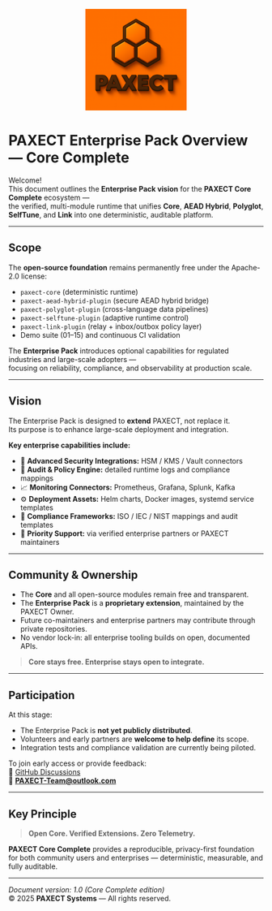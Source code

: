 <p align="center">
  <img src="ChatGPT%20Image%202%20okt%202025,%2022_33_51.png" alt="PAXECT logo" width="200"/>
</p>

# PAXECT Enterprise Pack Overview — Core Complete

Welcome!  
This document outlines the **Enterprise Pack vision** for the **PAXECT Core Complete** ecosystem —  
the verified, multi-module runtime that unifies **Core**, **AEAD Hybrid**, **Polyglot**, **SelfTune**, and **Link** into one deterministic, auditable platform.

---

## Scope

The **open-source foundation** remains permanently free under the Apache-2.0 license:

- `paxect-core` (deterministic runtime)  
- `paxect-aead-hybrid-plugin` (secure AEAD hybrid bridge)  
- `paxect-polyglot-plugin` (cross-language data pipelines)  
- `paxect-selftune-plugin` (adaptive runtime control)  
- `paxect-link-plugin` (relay + inbox/outbox policy layer)  
- Demo suite (01–15) and continuous CI validation  

The **Enterprise Pack** introduces optional capabilities for regulated industries and large-scale adopters —  
focusing on reliability, compliance, and observability at production scale.

---

## Vision

The Enterprise Pack is designed to **extend** PAXECT, not replace it.  
Its purpose is to enhance large-scale deployment and integration.

**Key enterprise capabilities include:**

- 🔐 **Advanced Security Integrations:** HSM / KMS / Vault connectors  
- 🧾 **Audit & Policy Engine:** detailed runtime logs and compliance mappings  
- 📈 **Monitoring Connectors:** Prometheus, Grafana, Splunk, Kafka  
- ⚙️ **Deployment Assets:** Helm charts, Docker images, systemd service templates  
- 🧩 **Compliance Frameworks:** ISO / IEC / NIST mappings and audit templates  
- 💠 **Priority Support:** via verified enterprise partners or PAXECT maintainers

---

## Community & Ownership

- The **Core** and all open-source modules remain free and transparent.  
- The **Enterprise Pack** is a **proprietary extension**, maintained by the PAXECT Owner.  
- Future co-maintainers and enterprise partners may contribute through private repositories.  
- No vendor lock-in: all enterprise tooling builds on open, documented APIs.  

> **Core stays free. Enterprise stays open to integrate.**

---

## Participation

At this stage:
- The Enterprise Pack is **not yet publicly distributed**.  
- Volunteers and early partners are **welcome to help define** its scope.  
- Integration tests and compliance validation are currently being piloted.  

To join early access or provide feedback:  
💬 [GitHub Discussions](../../discussions)  
📧 **PAXECT-Team@outlook.com**

---

## Key Principle

> **Open Core. Verified Extensions. Zero Telemetry.**

**PAXECT Core Complete** provides a reproducible, privacy-first foundation  
for both community users and enterprises — deterministic, measurable, and fully auditable.

---

*Document version: 1.0 (Core Complete edition)*  
© 2025 **PAXECT Systems** — All rights reserved.
